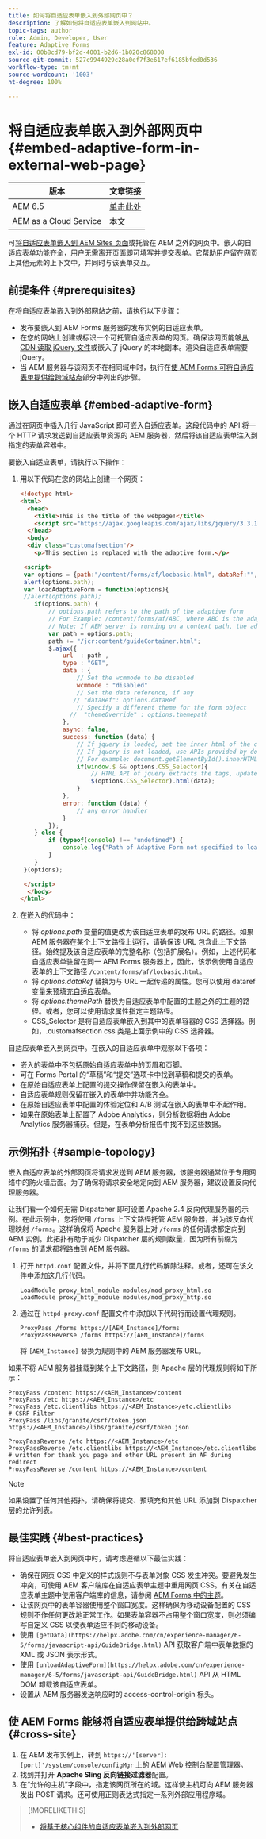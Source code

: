 ```yaml
---
title: 如何将自适应表单嵌入到外部网页中？
description: 了解如何将自适应表单嵌入到网站中。
topic-tags: author
role: Admin, Developer, User
feature: Adaptive Forms
exl-id: 00b8cd79-bf2d-4001-b2d6-1b020c868008
source-git-commit: 527c9944929c28a0ef7f3e617ef6185bfed0d536
workflow-type: tm+mt
source-wordcount: '1003'
ht-degree: 100%

---
```


# 将自适应表单嵌入到外部网页中{#embed-adaptive-form-in-external-web-page}

| 版本 | 文章链接 |
| -------- | ---------------------------- |
| AEM 6.5 | [单击此处](https://experienceleague.adobe.com/docs/experience-manager-65/forms/adaptive-forms-basic-authoring/embed-adaptive-form-external-web-page.html?lang=zh-Hans) |
| AEM as a Cloud Service | 本文 |

可[将自适应表单嵌入到 AEM Sites 页面](/help/forms/embed-adaptive-form-aem-sites.md)或托管在 AEM 之外的网页中。嵌入的自适应表单功能齐全，用户无需离开页面即可填写并提交表单。它帮助用户留在网页上其他元素的上下文中，并同时与该表单交互。

## 前提条件 {#prerequisites}

在将自适应表单嵌入到外部网站之前，请执行以下步骤：

* 发布要嵌入到 AEM Forms 服务器的发布实例的自适应表单。
* 在您的网站上创建或标识一个可托管自适应表单的网页。确保该网页能够[从 CDN 读取 jQuery 文件](https://ajax.googleapis.com/ajax/libs/jquery/3.3.1/jquery.min.js)或嵌入了 jQuery 的本地副本。渲染自适应表单需要 jQuery。
* 当 AEM 服务器与该网页不在相同域中时，执行在[使 AEM Forms 可将自适应表单提供给跨域站点](#cross-site)部分中列出的步骤。

## 嵌入自适应表单 {#embed-adaptive-form}

通过在网页中插入几行 JavaScript 即可嵌入自适应表单。这段代码中的 API 将一个 HTTP 请求发送到自适应表单资源的 AEM 服务器，然后将该自适应表单注入到指定的表单容器中。

要嵌入自适应表单，请执行以下操作：

1. 用以下代码在您的网站上创建一个网页：

   ```html
   <!doctype html>
   <html>
     <head>
       <title>This is the title of the webpage!</title>
       <script src="https://ajax.googleapis.com/ajax/libs/jquery/3.3.1/jquery.min.js"></script>
     </head>
     <body>
     <div class="customafsection"/>
       <p>This section is replaced with the adaptive form.</p>
   
    <script>
    var options = {path:"/content/forms/af/locbasic.html", dataRef:"", themepath:"", CSS_Selector:".customafsection"};
    alert(options.path);
    var loadAdaptiveForm = function(options){
    //alert(options.path);
       if(options.path) {
           // options.path refers to the path of the adaptive form
           // For Example: /content/forms/af/ABC, where ABC is the adaptive form
           // Note: If AEM server is running on a context path, the adaptive form URL must contain the context path
           var path = options.path;
           path += "/jcr:content/guideContainer.html";
           $.ajax({
               url  : path ,
               type : "GET",
               data : {
                   // Set the wcmmode to be disabled
                   wcmmode : "disabled"
                   // Set the data reference, if any
                  // "dataRef": options.dataRef
                   // Specify a different theme for the form object
                 //  "themeOverride" : options.themepath
               },
               async: false,
               success: function (data) {
                   // If jquery is loaded, set the inner html of the container
                   // If jquery is not loaded, use APIs provided by document to set the inner HTML but these APIs would not evaluate the script tag in HTML as per the HTML5 spec
                   // For example: document.getElementById().innerHTML
                   if(window.$ && options.CSS_Selector){
                       // HTML API of jquery extracts the tags, updates the DOM, and evaluates the code embedded in the script tag.
                       $(options.CSS_Selector).html(data);
                   }
               },
               error: function (data) {
                   // any error handler
               }
           });
       } else {
           if (typeof(console) !== "undefined") {
               console.log("Path of Adaptive Form not specified to loadAdaptiveForm");
           }
       }
    }(options);
   
    </script>
     </body>
   </html>
   ```

1. 在嵌入的代码中：

   * 将 *options.path* 变量的值更改为该自适应表单的发布 URL 的路径。如果 AEM 服务器在某个上下文路径上运行，请确保该 URL 包含此上下文路径。始终提及该自适应表单的完整名称（包括扩展名）。例如，上述代码和自适应表单驻留在同一 AEM Forms 服务器上，因此，该示例使用自适应表单的上下文路径 `/content/forms/af/locbasic.html`。
   * 将 *options.dataRef* 替换为与 URL 一起传递的属性。您可以使用 dataref 变量来[预填充自适应表单](/help/forms/prepopulate-adaptive-form-fields.md)。
   * 将 *options.themePath* 替换为自适应表单中配置的主题之外的主题的路径。或者，您可以使用请求属性指定主题路径。
   * CSS_Selector 是将自适应表单嵌入到其中的表单容器的 CSS 选择器。例如，.customafsection css 类是上面示例中的 CSS 选择器。

自适应表单嵌入到网页中。在嵌入的自适应表单中观察以下各项：

* 嵌入的表单中不包括原始自适应表单中的页眉和页脚。
* 可在 Forms Portal 的“草稿”和“提交”选项卡中找到草稿和提交的表单。
* 在原始自适应表单上配置的提交操作保留在嵌入的表单中。
* 自适应表单规则保留在嵌入的表单中并功能齐全。
* 在原始自适应表单中配置的体验定位和 A/B 测试在嵌入的表单中不起作用。
* 如果在原始表单上配置了 Adobe Analytics，则分析数据将由 Adobe Analytics 服务器捕获。但是，在表单分析报告中找不到这些数据。

## 示例拓扑 {#sample-topology}

嵌入自适应表单的外部网页将请求发送到 AEM 服务器，该服务器通常位于专用网络中的防火墙后面。为了确保将请求安全地定向到 AEM 服务器，建议设置反向代理服务器。

让我们看一个如何无需 Dispatcher 即可设置 Apache 2.4 反向代理服务器的示例。在此示例中，您将使用 `/forms` 上下文路径托管 AEM 服务器，并为该反向代理映射 `/forms`。这样确保将 Apache 服务器上对 `/forms` 的任何请求都定向到 AEM 实例。此拓扑有助于减少 Dispatcher 层的规则数量，因为所有前缀为 `/forms` 的请求都将路由到 AEM 服务器。

1. 打开 `httpd.conf` 配置文件，并将下面几行代码解除注释。或者，还可在该文件中添加这几行代码。

   ```text
   LoadModule proxy_html_module modules/mod_proxy_html.so
   LoadModule proxy_http_module modules/mod_proxy_http.so
   ```

1. 通过在 `httpd-proxy.conf` 配置文件中添加以下代码行而设置代理规则。

   ```text
   ProxyPass /forms https://[AEM_Instance]/forms
   ProxyPassReverse /forms https://[AEM_Instance]/forms
   ```

   将 `[AEM_Instance]` 替换为规则中的 AEM 服务器发布 URL。

如果不将 AEM 服务器挂载到某个上下文路径，则 Apache 层的代理规则将如下所示：

```text
ProxyPass /content https://<AEM_Instance>/content
ProxyPass /etc https://<AEM_Instance>/etc
ProxyPass /etc.clientlibs https://<AEM_Instance>/etc.clientlibs
# CSRF Filter
ProxyPass /libs/granite/csrf/token.json https://<AEM_Instance>/libs/granite/csrf/token.json

ProxyPassReverse /etc https://<AEM_Instance>/etc
ProxyPassReverse /etc.clientlibs https://<AEM_Instance>/etc.clientlibs
# written for thank you page and other URL present in AF during redirect
ProxyPassReverse /content https://<AEM_Instance>/content
```

>[!NOTE]
>
>如果设置了任何其他拓扑，请确保将提交、预填充和其他 URL 添加到 Dispatcher 层的允许列表。

## 最佳实践 {#best-practices}

将自适应表单嵌入到网页中时，请考虑遵循以下最佳实践：

* 确保在网页 CSS 中定义的样式规则不与表单对象 CSS 发生冲突。要避免发生冲突，可使用 AEM 客户端库在自适应表单主题中重用网页 CSS。有关在自适应表单主题中使用客户端库的信息，请参阅 [AEM Forms 中的主题](/help/forms/themes.md)。
* 让该网页中的表单容器使用整个窗口宽度。这样确保为移动设备配置的 CSS 规则不作任何更改地正常工作。如果表单容器不占用整个窗口宽度，则必须编写自定义 CSS 以使表单适应不同的移动设备。
* 使用 `[getData](https://helpx.adobe.com/cn/experience-manager/6-5/forms/javascript-api/GuideBridge.html)` API 获取客户端中表单数据的 XML 或 JSON 表示形式。
* 使用 `[unloadAdaptiveForm](https://helpx.adobe.com/cn/experience-manager/6-5/forms/javascript-api/GuideBridge.html)` API 从 HTML DOM 卸载该自适应表单。
* 设置从 AEM 服务器发送响应时的 access-control-origin 标头。

## 使 AEM Forms 能够将自适应表单提供给跨域站点 {#cross-site}

1. 在 AEM 发布实例上，转到 `https://'[server]:[port]'/system/console/configMgr` 上的 AEM Web 控制台配置管理器。
1. 找到并打开 **Apache Sling 反向链接过滤器**&#x200B;配置。
1. 在“允许的主机”字段中，指定该网页所在的域。这样使主机可向 AEM 服务器发出 POST 请求。还可使用正则表达式指定一系列外部应用程序域。

>[!MORELIKETHIS]
>
>* [将基于核心组件的自适应表单嵌入到外部网页](/help/forms/embed-adaptive-form-core-components-external-web-page.md)
